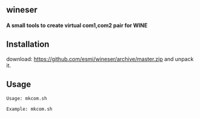 ## wineser

<h4>A small tools to create virtual com1,com2 pair for WINE</h4>

## Installation

download: https://github.com/esmi/wineser/archive/master.zip
and unpack it.

## Usage

```
Usage: mkcom.sh
```

```
Example: mkcom.sh
```
##
